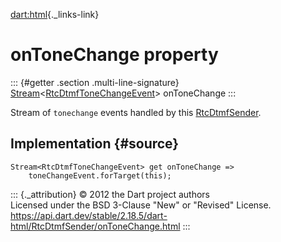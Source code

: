 [dart:html](../../dart-html/dart-html-library){._links-link}

onToneChange property
=====================

::: {#getter .section .multi-line-signature}
[Stream](../../dart-async/stream-class)\<[RtcDtmfToneChangeEvent](../rtcdtmftonechangeevent-class)\>
onToneChange
:::

Stream of `tonechange` events handled by this
[RtcDtmfSender](../rtcdtmfsender-class).

Implementation {#source}
--------------

``` {.language-dart data-language="dart"}
Stream<RtcDtmfToneChangeEvent> get onToneChange =>
    toneChangeEvent.forTarget(this);
```

::: {._attribution}
© 2012 the Dart project authors\
Licensed under the BSD 3-Clause \"New\" or \"Revised\" License.\
<https://api.dart.dev/stable/2.18.5/dart-html/RtcDtmfSender/onToneChange.html>
:::

